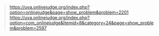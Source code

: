 > https://uva.onlinejudge.org/index.php?option=onlinejudge&page=show_problem&problem=2201
> https://uva.onlinejudge.org/index.php?option=com_onlinejudge&Itemid=8&category=24&page=show_problem&problem=2597